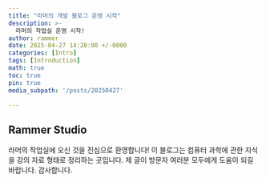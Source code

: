 ```yaml
---
title: "라머의 개발 블로그 운영 시작"
description: >-
  라머의 작업실 운영 시작!
author: rammer
date: 2025-04-27 14:20:00 +/-0000
categories: [Intro]
tags: [Introduction]
math: true
toc: true
pin: true
media_subpath: '/posts/20250427'

---
```


## Rammer Studio
라머의 작업실에 오신 것을 진심으로 환영합니다!
이 블로그는 컴퓨터 과학에 관한 지식을 강의 자료 형태로 정리하는 곳입니다.
제 글이 방문자 여러분 모두에게 도움이 되길 바랍니다. 감사합니다.
